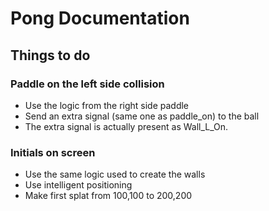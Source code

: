 # Pong Documentation

## Things to do

### Paddle on the left side collision
- Use the logic from the right side paddle
- Send an extra signal (same one as paddle_on) to the ball
- The extra signal is actually present as Wall_L_On.

### Initials on screen
- Use the same logic used to create the walls
- Use intelligent positioning
- Make first splat from 100,100 to 200,200
